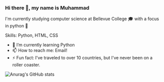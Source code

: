 ### Hi there 👋, my name is Muhammad

I'm currently studying computer science at Bellevue College 🎓 with a focus in python 🐍

Skills: Python, HTML, CSS
 
- 🌱 I’m currently learning Python 
- 📫 How to reach me: Email! 
- ⚡ Fun fact: I've traveled to over 10 countries, but I've never been on a roller coaster.



![Anurag's GitHub stats](https://github-readme-stats.vercel.app/api?username=MuhammadMannan&theme=github_dark&show_icons=true)
